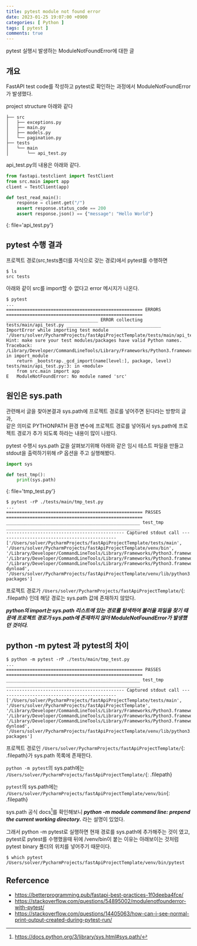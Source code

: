 ```yaml
---
title: pytest module not found error
date: 2023-01-25 19:07:00 +0900
categories: [ Python ]
tags: [ pytest ]
comments: true
---
```


pytest 실행시 발생하는 ModuleNotFoundError에 대한 글

## 개요

FastAPI test code를 작성하고 pytest로 확인하는 과정에서 ModuleNotFoundError가 발생했다.

project structure 아래와 같다
```console
├── src
│   ├── exceptions.py
│   ├── main.py
│   ├── models.py
│   └── pagination.py
├── tests
│   └── main
│       └── api_test.py
```

api_test.py의 내용은 아래와 같다.

```python
from fastapi.testclient import TestClient
from src.main import app
client = TestClient(app)

def test_read_main():
    response = client.get("/")
    assert response.status_code == 200
    assert response.json() == {"message": "Hello World"}
```
{: file='api_test.py'}


## pytest 수행 결과
프로젝트 경로(src,tests폴더를 자식으로 갖는 경로)에서 pytest를 수행하면 
```console
$ ls
src tests
```
아래와 같이 src를 import할 수 없다고 error 메시지가 나온다.
```console
$ pytest
...
==================================================== ERRORS ====================================================
___________________________________ ERROR collecting tests/main/api_test.py ____________________________________
ImportError while importing test module '/Users/solver/PycharmProjects/fastApiProjectTemplate/tests/main/api_test.py'.
Hint: make sure your test modules/packages have valid Python names.
Traceback:
/Library/Developer/CommandLineTools/Library/Frameworks/Python3.framework/Versions/3.9/lib/python3.9/importlib/__init__.py:127: in import_module
    return _bootstrap._gcd_import(name[level:], package, level)
tests/main/api_test.py:3: in <module>
    from src.main import app
E   ModuleNotFoundError: No module named 'src'
```

## 원인은 sys.path
관련해서 글을 찾아본결과 sys.path에 프로젝트 경로를 넣어주면 된다라는 방향의 글과,  
같은 의미로 PYTHONPATH 환경 변수에 프로젝트 경로를 넣어줘서 sys.path에 프로젝트 경로가 추가 되도록 하라는 내용이 많이 나왔다.

pytest 수행시 sys.path 값을 살펴보기위해 아래와 같은 임시 테스트 파일을 만들고  stdout을 출력하기위해 rP 옵션을 주고 실행해봤다.

```python
import sys

def test_tmp():
    print(sys.path)
```
{: file='tmp_test.py'}

```console
$ pytest -rP ./tests/main/tmp_test.py
...
==================================================== PASSES ====================================================
___________________________________________________ test_tmp ___________________________________________________
--------------------------------------------- Captured stdout call ---------------------------------------------
['/Users/solver/PycharmProjects/fastApiProjectTemplate/tests/main', '/Users/solver/PycharmProjects/fastApiProjectTemplate/venv/bin', '/Library/Developer/CommandLineTools/Library/Frameworks/Python3.framework/Versions/3.9/lib/python39.zip', '/Library/Developer/CommandLineTools/Library/Frameworks/Python3.framework/Versions/3.9/lib/python3.9', '/Library/Developer/CommandLineTools/Library/Frameworks/Python3.framework/Versions/3.9/lib/python3.9/lib-dynload', '/Users/solver/PycharmProjects/fastApiProjectTemplate/venv/lib/python3.9/site-packages']
```

프로젝트 경로가 `/Users/solver/PycharmProjects/fastApiProjectTemplate/`{: .filepath} 인데 해당 경로는 sys.path 값에 존재하지 않았다.

***python의 import는 sys.path 리스트에 있는 경로를 탐색하여 불러올 파일을 찾기 때문에 프로젝트 경로가 sys.path에 존재하지 않아 ModuleNotFoundError가 발생했던 것이다.***

## python -m pytest 과 pytest의 차이

```console
$ python -m pytest -rP ./tests/main/tmp_test.py
...
==================================================== PASSES ====================================================
___________________________________________________ test_tmp ___________________________________________________
--------------------------------------------- Captured stdout call ---------------------------------------------
['/Users/solver/PycharmProjects/fastApiProjectTemplate/tests/main', '/Users/solver/PycharmProjects/fastApiProjectTemplate', '/Library/Developer/CommandLineTools/Library/Frameworks/Python3.framework/Versions/3.9/lib/python39.zip', '/Library/Developer/CommandLineTools/Library/Frameworks/Python3.framework/Versions/3.9/lib/python3.9', '/Library/Developer/CommandLineTools/Library/Frameworks/Python3.framework/Versions/3.9/lib/python3.9/lib-dynload', '/Users/solver/PycharmProjects/fastApiProjectTemplate/venv/lib/python3.9/site-packages']
```

프로젝트 경로인 `/Users/solver/PycharmProjects/fastApiProjectTemplate/`{: .filepath}가 sys.path 목록에 존재한다.

`python -m pytest`의 sys.path에는 `/Users/solver/PycharmProjects/fastApiProjectTemplate/`{: .filepath}

`pytest`의 sys.path에는 `/Users/solver/PycharmProjects/fastApiProjectTemplate/venv/bin`{: .filepath}

sys.path 공식 docs[^docs]를 확인해보니 
***python -m module command line: prepend the current working directory.*** 라는 설명이 있었다.

그래서 python -m pytest로 실행하면 현재 경로를 sys.path에 추가해주는 것이 였고,
pytest로 pytest를 수행했을때 뒤에 /venv/bin이 붙는 이유는 아래보이는 것처럼 pytest binary 폴더의 위치를 넣어주기 때문이다.
```console
$ which pytest
/Users/solver/PycharmProjects/fastApiProjectTemplate/venv/bin/pytest
```

## Refercence
* <https://betterprogramming.pub/fastapi-best-practices-1f0deeba4fce/>
* <https://stackoverflow.com/questions/54895002/modulenotfounderror-with-pytest/>
* <https://stackoverflow.com/questions/14405063/how-can-i-see-normal-print-output-created-during-pytest-run/>

[^docs]: <https://docs.python.org/3/library/sys.html#sys.path/>
